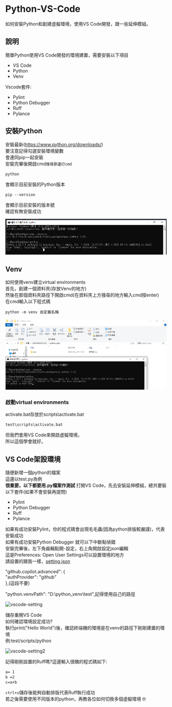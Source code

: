 # Python-VS-Code
如何安裝Python和創建虛擬環境，使用VS Code開發，跟一些延伸模組。
## 說明
簡單Python使用VS Code開發的環境建置，需要安裝以下項目
- VS Code
- Python
- Venv
  
Vscode套件:
- Pylint
- Python Debugger
- Ruff
- Pylance

## 安裝Python
安裝最新(https://www.python.org/downloads/)  
要注意記得勾選安裝環境變數  
會連同pip一起安裝  
安裝完畢後開啟cmd`搜尋那邊打cmd`  
``` 
python
```
會顯示目前安裝的Python版本
```
pip --version
``` 
會顯示目前安裝的版本號  
確認有無安裝成功

![cmd-python](https://github.com/rgatsai/Python-VS-Code-/blob/main/image/cmd-python-pip.png)

## Venv
如何使用venv建立virtual environments  
首先，創建一個資料夾(存放Venv的地方)  
然後在那個資料夾路徑下開啟cmd(在資料夾上方搜尋的地方輸入cmd按enter)  
在cmd輸入以下程式碼  
```
python -m venv 自定義名稱
```

![cmd-venv](https://github.com/rgatsai/Python-VS-Code-/blob/main/image/cmd-venv.png)
### 啟動virtual environments
activate.bat存放於scripts\activate.bat
```
test\scripts\activate.bat
```
但我們會用VS Code來開啟虛擬環境，  
所以這個學會就好。
## VS Code架設環境
隨便新增一個python的檔案  
這邊以test.py為例  
**很重要，以下都要用.py檔案作測試**
打開VS Code，先去安裝延伸模組，總共要裝以下套件(如果不會安裝再提問)
- Pylint
- Python Debugger
- Ruff
- Pylance

如果有成功安裝Pylint，你的程式碼會出現毛毛蟲(因為python排版較嚴謹)，代表安裝成功  
如果有成功安裝Python Debugger 就可以下中斷點偵錯  
安裝完畢後，左下角齒輪點開-設定，右上角開啟設定json編輯    
這是Preferences: Open User Settings可以設置環境的地方  
請設置的跟我一樣，[setting.json](https://github.com/rgatsai/Python-VScode/blob/main/settings.json)  

"github.copilot.advanced": {  
"authProvider": "github"  
},(這段不要)  

"python.venvPath": "D:\\python_venv\\test",記得使用自己的路徑  

![vscode-setting](https://github.com/rgatsai/Python-VScode/blob/main/image/vscode-setting.png)

儲存重開VS Code  
如何確認環境設定成功?  
執行print("Hello World")後，確認終端機的環境是在venv的路徑下剛剛建置的環境   
例:test/scripts/python

![vscode-setting2](https://github.com/rgatsai/Python-VScode/blob/main/image/vscode-setting2.png)

記得剛剛設置的Ruff嗎?這邊輸入很醜的程式碼如下:  
```
a= 1
b =2
c=a+b
```
`ctrl+s`儲存後能夠自動排版代表Ruff執行成功  
若之後需要使用不同版本的python，再教各位如何切換多個虛擬環境 :nerd_face:
